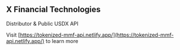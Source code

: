 ## X Financial Technologies

Distributor & Public USDX API 

Visit [https://tokenized-mmf-api.netlify.app/](https://tokenized-mmf-api.netlify.app/) to learn more
